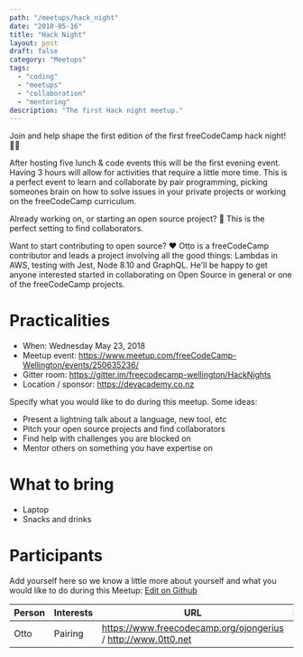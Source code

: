 ```yaml
---
path: "/meetups/hack_night"
date: "2018-05-16"
title: "Hack Night"
layout: post
draft: false
category: "Meetups"
tags:
  - "coding"
  - "meetups"
  - "collaboration"
  - "mentoring"
description: "The first Hack night meetup."
---
```


Join and help shape the first edition of the first freeCodeCamp hack night! 👩‍💻

After hosting five lunch & code events this will be the first evening event.
Having 3 hours will allow for activities that require a little more time. This
is a perfect event to learn and collaborate by pair programming, picking someones
brain on how to solve issues in your private projects or working on the freeCodeCamp
curriculum.

Already working on, or starting an open source project?  👋 This is the perfect setting to find collaborators.

Want to start contributing to open source? ❤️ Otto is a freeCodeCamp contributor and leads
a project involving all the good things: Lambdas in AWS, testing with Jest, Node 8.10
and GraphQL. He'll be happy to get anyone interested started in collaborating on
Open Source in general or one of the freeCodeCamp projects.

# Practicalities

* When: Wednesday May 23, 2018
* Meetup event: https://www.meetup.com/freeCodeCamp-Wellington/events/250635236/
* Gitter room: https://gitter.im/freecodecamp-wellington/HackNights
* Location / sponsor: https://devacademy.co.nz

Specify what you would like to do during this meetup. Some ideas:

* Present a lightning talk about a language, new tool, etc
* Pitch your open source projects and find collaborators
* Find help with challenges you are blocked on
* Mentor others on something you have expertise on

# What to bring

* Laptop
* Snacks and drinks

# Participants

Add yourself here so we know a little more about yourself and what you would like to do during this Meetup: [Edit on Github](https://github.com/freecodecamp-wellington/freecodecamp-wellington.github.io/blob/deploy/src/pages/articles/2018-05-23---Hack_Night/index.md)

| Person | Interests | URL | Mentor |
| -------- | -------- | --- | -------- |
| Otto     | Pairing  | https://www.freecodecamp.org/ojongerius / http://www.0tt0.net | Sure!  |